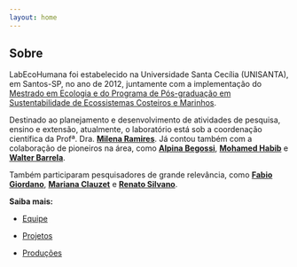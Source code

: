 ```yaml
---
layout: home
---
```


## Sobre

LabEcoHumana foi estabelecido na Universidade Santa Cecília (UNISANTA), em Santos-SP, no ano de 2012, juntamente com a implementação do [Mestrado em Ecologia e do Programa de Pós-graduação em Sustentabilidade de Ecossistemas Costeiros e Marinhos](https://stricto.unisanta.br/mestrado/Ecologia/).

Destinado ao planejamento e desenvolvimento de atividades de pesquisa, ensino e extensão, atualmente, o laboratório está sob a coordenação científica da Profª. Dra. [**Milena Ramires**](http://lattes.cnpq.br/0979037701910902). Já contou também com a colaboração de pioneiros na área, como [**Alpina Begossi**](http://lattes.cnpq.br/4504391027763184), [**Mohamed Habib**](http://lattes.cnpq.br/2855755732816967) e [**Walter Barrela**](http://lattes.cnpq.br/6054071192303500).

Também participaram pesquisadores de grande relevância, como [**Fabio Giordano**](http://lattes.cnpq.br/6505262412076987), [**Mariana Clauzet**](http://lattes.cnpq.br/3795122699393224) e [**Renato Silvano**](http://lattes.cnpq.br/8546785979905053).

**Saiba mais:**

- [Equipe](equipe)

- [Projetos](projetos)

- [Produções](producoes)
